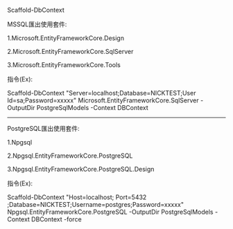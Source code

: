 Scaffold-DbContext

MSSQL匯出使用套件: 

1.Microsoft.EntityFrameworkCore.Design

2.Microsoft.EntityFrameworkCore.SqlServer

3.Microsoft.EntityFrameworkCore.Tools

指令(Ex):

Scaffold-DbContext "Server=localhost;Database=NICKTEST;User Id=sa;Password=xxxxx" Microsoft.EntityFrameworkCore.SqlServer -OutputDir PostgreSqlModels -Context DBContext 

-------------------------

PostgreSQL匯出使用套件:

1.Npgsql

2.Npgsql.EntityFrameworkCore.PostgreSQL

3.Npgsql.EntityFrameworkCore.PostgreSQL.Design

指令(Ex):

Scaffold-DbContext "Host=localhost; Port=5432 ;Database=NICKTEST;Username=postgres;Password=xxxxx" Npgsql.EntityFrameworkCore.PostgreSQL -OutputDir PostgreSqlModels -Context DBContext -force
